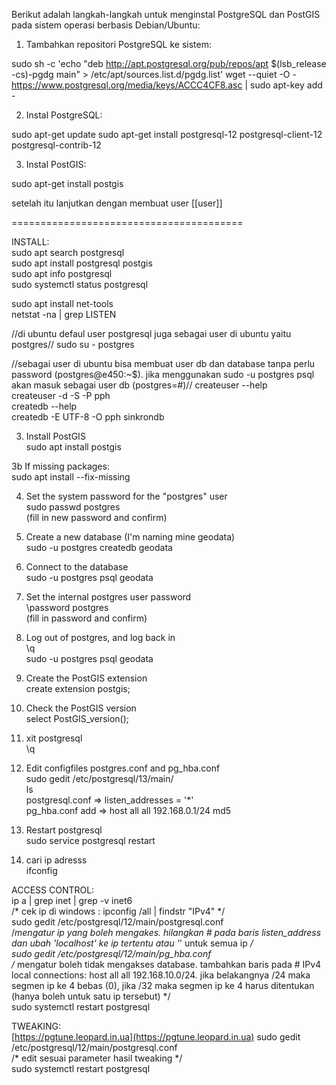 Berikut adalah langkah-langkah untuk menginstal PostgreSQL dan PostGIS pada sistem operasi berbasis Debian/Ubuntu:

1.  Tambahkan repositori PostgreSQL ke sistem:

sudo sh -c 'echo "deb http://apt.postgresql.org/pub/repos/apt $(lsb_release -cs)-pgdg main" > /etc/apt/sources.list.d/pgdg.list'
wget --quiet -O - https://www.postgresql.org/media/keys/ACCC4CF8.asc | sudo apt-key add -

2. Instal PostgreSQL:

sudo apt-get update
sudo apt-get install postgresql-12 postgresql-client-12 postgresql-contrib-12

3. Instal PostGIS:

sudo apt-get install postgis


setelah itu lanjutkan dengan membuat user [[user]]


========================================

INSTALL:  
sudo apt search postgresql  
sudo apt install postgresql postgis  
sudo apt info postgresql  
sudo systemctl status postgresql  
  
sudo apt install net-tools  
netstat -na | grep LISTEN

//di ubuntu defaul user postgresql juga sebagai user di ubuntu yaitu postgres//
sudo su - postgres  

//sebagai user di ubuntu bisa membuat user db dan database tanpa perlu password (postgres@e450:~$). jika menggunakan sudo -u postgres psql akan masuk sebagai user db (postgres=#)//
createuser --help  
createuser -d -S -P pph  
createdb --help  
createdb -E UTF-8 -O pph sinkrondb

3. Install PostGIS  
sudo apt install postgis  
  
3b If missing packages:  
sudo apt install --fix-missing  
  
4. Set the system password for the "postgres" user  
sudo passwd postgres  
(fill in new password and confirm)  
  
5. Create a new database (I'm naming mine geodata)  
sudo -u postgres createdb geodata  
  
6. Connect to the database  
sudo -u postgres psql geodata  
  
7. Set the internal postgres user password  
\password postgres  
(fill in password and confirm)  
  
8. Log out of postgres, and log back in  
\q  
sudo -u postgres psql geodata  
  
9. Create the PostGIS extension  
create extension postgis;  
  
10. Check the PostGIS version  
select PostGIS_version();  
  
11. xit postgresql  
\\q  
  
12. Edit configfiles postgres.conf and pg_hba.conf  
sudo gedit /etc/postgresql/13/main/  
ls  
postgresql.conf => listen_addresses = '*'  
pg_hba.conf add => host all all 192.168.0.1/24 md5  
  
13. Restart postgresql  
sudo service postgresql restart  
  
14. cari ip adresss  
ifconfig




ACCESS CONTROL:  
ip a | grep inet | grep -v inet6  
/* cek ip di windows : ipconfig /all | findstr "IPv4" */  
sudo gedit /etc/postgresql/12/main/postgresql.conf  
/*mengatur ip yang boleh mengakes. hilangkan # pada baris listen_address dan ubah 'localhost' ke ip tertentu atau '*' untuk semua ip */  
sudo gedit /etc/postgresql/12/main/pg_hba.conf  
/* mengatur boleh tidak mengakses database. tambahkan baris pada # IPv4 local connections: host all all 192.168.10.0/24. jika belakangnya /24 maka segmen ip ke 4 bebas (0), jika /32 maka segmen ip ke 4 harus ditentukan (hanya boleh untuk satu ip tersebut) */  
sudo systemctl restart postgresql  
  
TWEAKING:  
[https://pgtune.leopard.in.ua](https://pgtune.leopard.in.ua)
sudo gedit /etc/postgresql/12/main/postgresql.conf  
/* edit sesuai parameter hasil tweaking */  
sudo systemctl restart postgresql